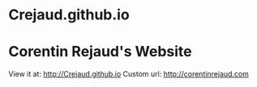 # Crejaud.github.io 
# Corentin Rejaud's Website

View it at: http://Crejaud.github.io
Custom url: http://corentinrejaud.com
